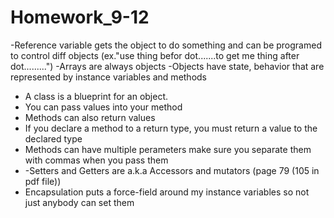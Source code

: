 # Homework_9-12
-Reference variable gets the object to do something and can be programed to control diff objects (ex."use thing befor dot.......to get me thing after dot.........")
-Arrays are always objects
-Objects have state, behavior that are represented by instance variables and methods
- A class is a blueprint for an object.
- You can pass values into your method
- Methods can also return values
- If you declare a method to a return type, you must return a value to the declared type
- Methods can have multiple perameters make sure you separate them with commas when you pass them
- -Setters and Getters are a.k.a Accessors and mutators (page 79 (105 in pdf file))
- Encapsulation puts a force-field around my instance variables so not just anybody can set them 
